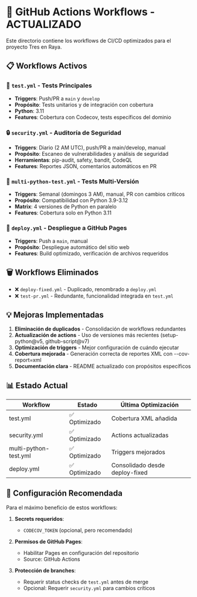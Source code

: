 # 🚀 GitHub Actions Workflows - ACTUALIZADO

Este directorio contiene los workflows de CI/CD optimizados para el proyecto Tres en Raya.

## 📋 Workflows Activos

### 🧪 `test.yml` - Tests Principales
- **Triggers**: Push/PR a `main` y `develop`
- **Propósito**: Tests unitarios y de integración con cobertura
- **Python**: 3.11
- **Features**: Cobertura con Codecov, tests específicos del dominio

### 🔒 `security.yml` - Auditoría de Seguridad  
- **Triggers**: Diario (2 AM UTC), push/PR a main/develop, manual
- **Propósito**: Escaneo de vulnerabilidades y análisis de seguridad
- **Herramientas**: pip-audit, safety, bandit, CodeQL
- **Features**: Reportes JSON, comentarios automáticos en PR

### 🧪 `multi-python-test.yml` - Tests Multi-Versión
- **Triggers**: Semanal (domingos 3 AM), manual, PR con cambios críticos
- **Propósito**: Compatibilidad con Python 3.9-3.12
- **Matrix**: 4 versiones de Python en paralelo
- **Features**: Cobertura solo en Python 3.11

### 🚀 `deploy.yml` - Despliegue a GitHub Pages
- **Triggers**: Push a `main`, manual
- **Propósito**: Despliegue automático del sitio web
- **Features**: Build optimizado, verificación de archivos requeridos

## 🗑️ Workflows Eliminados

- ❌ `deploy-fixed.yml` - Duplicado, renombrado a `deploy.yml`
- ❌ `test-pr.yml` - Redundante, funcionalidad integrada en `test.yml`

## 💡 Mejoras Implementadas

1. **Eliminación de duplicados** - Consolidación de workflows redundantes
2. **Actualización de actions** - Uso de versiones más recientes (setup-python@v5, github-script@v7)
3. **Optimización de triggers** - Mejor configuración de cuándo ejecutar
4. **Cobertura mejorada** - Generación correcta de reportes XML con --cov-report=xml
5. **Documentación clara** - README actualizado con propósitos específicos

## 📊 Estado Actual

| Workflow | Estado | Última Optimización |
|----------|--------|-------------------|
| test.yml | ✅ Optimizado | Cobertura XML añadida |
| security.yml | ✅ Optimizado | Actions actualizadas |
| multi-python-test.yml | ✅ Optimizado | Triggers mejorados |
| deploy.yml | ✅ Optimizado | Consolidado desde deploy-fixed |

## 🔧 Configuración Recomendada

Para el máximo beneficio de estos workflows:

1. **Secrets requeridos**: 
   - `CODECOV_TOKEN` (opcional, pero recomendado)
   
2. **Permisos de GitHub Pages**:
   - Habilitar Pages en configuración del repositorio
   - Source: GitHub Actions
   
3. **Protección de branches**:
   - Requerir status checks de `test.yml` antes de merge
   - Opcional: Requerir `security.yml` para cambios críticos